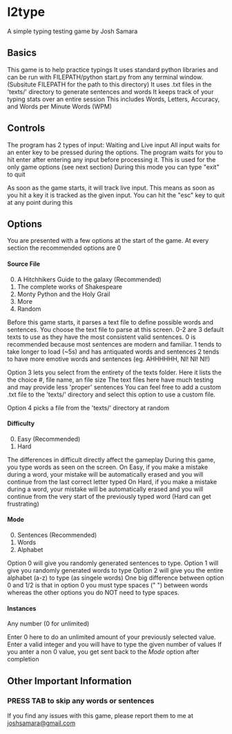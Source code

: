 l2type
======

A simple typing testing game by Josh Samara

Basics
------
This game is to help practice typings
It uses standard python libraries and can be run with
    FILEPATH/python start.py
from any terminal window. (Subsitute FILEPATH for the path to this directory)
It uses .txt files in the 'texts/' directory to generate sentences and words
It keeps track of your typing stats over an entire session
This includes Words, Letters, Accuracy, and Words per Minute Words (WPM)


Controls
--------
The program has 2 types of input: Waiting and Live input
All input waits for an enter key to be pressed during the options.
The program waits for you to hit enter after entering any input before processing it.
This is used for the only game options (see next section)
During this mode you can type "exit" to quit

As soon as the game starts, it will track live input. 
This means as soon as you hit a key it is tracked as the given input.
You can hit the "esc" key to quit at any point during this

Options
-------
You are presented with a few options at the start of the game.
At every section the recommended options are 0

#### Source File ####
0. A Hitchhikers Guide to the galaxy (Recommended)
1. The complete works of Shakespeare
2. Monty Python and the Holy Grail
3. More
4. Random

Before this game starts, it parses a text file to define possible words and sentences.
You choose the text file to parse at this screen.
0-2 are 3 default texts to use as they have the most consistent valid sentences.
0 is recommended because most sentences are modern and familiar.
1 tends to take longer to load (~5s) and has antiquated words and sentences
2 tends to have more emotive words and sentences (eg. AHHHHHH, NI! NI! NI!)

Option 3 lets you select from the entirety of the texts folder.
Here it lists the the choice #, file name, an file size
The text files here have much testing and may provide less 'proper' sentences
You can feel free to add a custom .txt file to the 'texts/' directory and select this option
to use a custom file.

Option 4 picks a file from the 'texts/' directory at random


#### Difficulty ####
0. Easy (Recommended)
1. Hard

The differences in difficult directly affect the gameplay 
During this game, you type words as seen on the screen.
On Easy, if you make a mistake during a word, your mistake will be automatically erased
and you will continue from the last correct letter typed
On Hard, if you make a mistake during a word, your mistake will be automatically erased
and you will continue from the very start of the previously typed word
(Hard can get frustrating)

#### Mode ####
0. Sentences (Recommended)
1. Words
2. Alphabet

Option 0 will give you randomly generated sentences to type.
Option 1 will give you randomly generated words to type
Option 2 will give you the entire alphabet (a-z) to type (as singele words)
One big difference between option 0 and 1/2 is that in option 0 you must type spaces (" ")
between words whereas the other options you do NOT need to type spaces.

#### Instances ####
Any number (0 for unlimited)

Enter 0 here to do an unlimited amount of your previously selected value.
Enter a valid integer and you will have to type the given number of values
If you anter a non 0 value, you get sent back to the _Mode_ option after completion


Other Important Information
---------------------------
### PRESS TAB to skip any words or sentences ###
If you find any issues with this game, please report them to me at joshsamara@gmail.com


